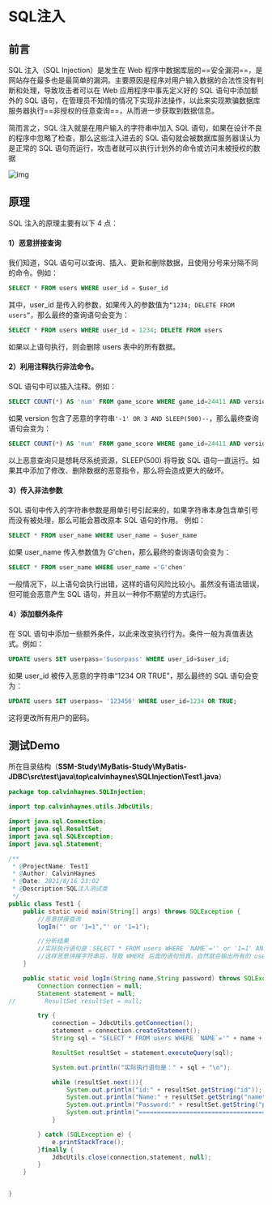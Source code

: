 # SQL注入

## 前言

SQL 注入（SQL Injection）是发生在 Web 程序中数据库层的==安全漏洞==，是网站存在最多也是最简单的漏洞。主要原因是程序对用户输入数据的合法性没有判断和处理，导致攻击者可以在 Web 应用程序中事先定义好的 SQL 语句中添加额外的 SQL 语句，在管理员不知情的情况下实现非法操作，以此来实现欺骗数据库服务器执行==非授权的任意查询==，从而进一步获取到数据信息。

简而言之，SQL 注入就是在用户输入的字符串中加入 SQL 语句，如果在设计不良的程序中忽略了检查，那么这些注入进去的 SQL 语句就会被数据库服务器误认为是正常的 SQL 语句而运行，攻击者就可以执行计划外的命令或访问未被授权的数据

![img](http://c.biancheng.net/uploads/allimg/200813/5-200Q31G54Q42.png)

## 原理

SQL 注入的原理主要有以下 4 点：

#### 1）恶意拼接查询

我们知道，SQL 语句可以查询、插入、更新和删除数据，且使用分号来分隔不同的命令。例如：

```sql
SELECT * FROM users WHERE user_id = $user_id
```

其中，user_id 是传入的参数，如果传入的参数值为`“1234; DELETE FROM users”`，那么最终的查询语句会变为：

```sql
SELECT * FROM users WHERE user_id = 1234; DELETE FROM users
```

如果以上语句执行，则会删除 users 表中的所有数据。

#### 2）利用注释执行非法命令。

SQL 语句中可以插入注释。例如：

```sql
SELECT COUNT(*) AS 'num' FROM game_score WHERE game_id=24411 AND version=$version
```

如果 version 包含了恶意的字符串`'-1' OR 3 AND SLEEP(500)--`，那么最终查询语句会变为：

```sql
SELECT COUNT(*) AS 'num' FROM game_score WHERE game_id=24411 AND version='-1' OR 3 AND SLEEP(500)--
```

以上恶意查询只是想耗尽系统资源，SLEEP(500) 将导致 SQL 语句一直运行。如果其中添加了修改、删除数据的恶意指令，那么将会造成更大的破坏。

#### 3）传入非法参数

SQL 语句中传入的字符串参数是用单引号引起来的，如果字符串本身包含单引号而没有被处理，那么可能会篡改原本 SQL 语句的作用。 例如：

```sql
SELECT * FROM user_name WHERE user_name = $user_name
```

如果 user_name 传入参数值为 G'chen，那么最终的查询语句会变为：

```sql
SELECT * FROM user_name WHERE user_name ='G'chen'
```

一般情况下，以上语句会执行出错，这样的语句风险比较小。虽然没有语法错误，但可能会恶意产生 SQL 语句，并且以一种你不期望的方式运行。

#### 4）添加额外条件

在 SQL 语句中添加一些额外条件，以此来改变执行行为。条件一般为真值表达式。例如：

```sql
UPDATE users SET userpass='$userpass' WHERE user_id=$user_id;
```

如果 user_id 被传入恶意的字符串“1234 OR TRUE”，那么最终的 SQL 语句会变为：

```sql
UPDATE users SET userpass= '123456' WHERE user_id=1234 OR TRUE;
```

这将更改所有用户的密码。

## 测试Demo

所在目录结构（**SSM-Study\MyBatis-Study\MyBatis-JDBC\src\test\java\top\calvinhaynes\SQLInjection\Test1.java**）

```java
package top.calvinhaynes.SQLInjection;

import top.calvinhaynes.utils.JdbcUtils;

import java.sql.Connection;
import java.sql.ResultSet;
import java.sql.SQLException;
import java.sql.Statement;

/**
 * @ProjectName: Test1
 * @Author: CalvinHaynes
 * @Date: 2021/8/16 23:02
 * @Description:SQL注入测试类
 */
public class Test1 {
    public static void main(String[] args) throws SQLException {
        //恶意拼接查询
        logIn("' or '1=1","' or '1=1");

        //分析结果
        //实际执行语句是：SELECT * FROM users WHERE `NAME`='' or '1=1' AND `PASSWORD`='' or '1=1'
        //这样恶意拼接字符串后，导致 WHERE 后面的语句恒真，自然就会输出所有的 users 信息
    }

    public static void logIn(String name,String password) throws SQLException {
        Connection connection = null;
        Statement statement = null;
//        ResultSet resultSet = null;

        try {
            connection = JdbcUtils.getConnection();
            statement = connection.createStatement();
            String sql = "SELECT * FROM users WHERE `NAME`='" + name + "' AND `PASSWORD`='" + password + "'";

            ResultSet resultSet = statement.executeQuery(sql);

            System.out.println("实际执行语句是：" + sql + "\n");

            while (resultSet.next()){
                System.out.println("id:" + resultSet.getString("id"));
                System.out.println("Name:" + resultSet.getString("name"));
                System.out.println("Password:" + resultSet.getString("password"));
                System.out.println("============================================");
            }

        } catch (SQLException e) {
            e.printStackTrace();
        }finally {
            JdbcUtils.close(connection,statement, null);
        }
    }


}

```


